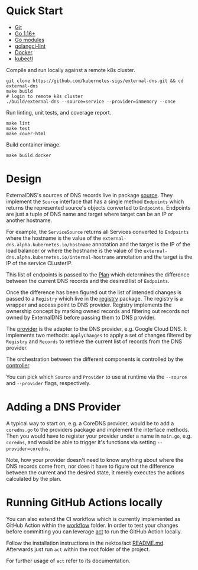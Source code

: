 # Quick Start

- [Git](https://git-scm.com/downloads)
- [Go 1.16+](https://golang.org/dl/)
- [Go modules](https://github.com/golang/go/wiki/Modules)
- [golangci-lint](https://github.com/golangci/golangci-lint)
- [Docker](https://docs.docker.com/install/)
- [kubectl](https://kubernetes.io/docs/tasks/tools/install-kubectl)

Compile and run locally against a remote k8s cluster.
```shell
git clone https://github.com/kubernetes-sigs/external-dns.git && cd external-dns
make build
# login to remote k8s cluster
./build/external-dns --source=service --provider=inmemory --once
```

Run linting, unit tests, and coverage report.
```shell
make lint
make test
make cover-html
```

Build container image.
```shell
make build.docker
```

# Design

ExternalDNS's sources of DNS records live in package [source](../../source). They implement the `Source` interface that has a single method `Endpoints` which returns the represented source's objects converted to `Endpoints`. Endpoints are just a tuple of DNS name and target where target can be an IP or another hostname.

For example, the `ServiceSource` returns all Services converted to `Endpoints` where the hostname is the value of the `external-dns.alpha.kubernetes.io/hostname` annotation and the target is the IP of the load balancer or where the hostname is the value of the `external-dns.alpha.kubernetes.io/internal-hostname` annotation and the target is the IP of the service CLusterIP.

This list of endpoints is passed to the [Plan](../../plan) which determines the difference between the current DNS records and the desired list of `Endpoints`.

Once the difference has been figured out the list of intended changes is passed to a `Registry` which live in the [registry](../../registry) package. The registry is a wrapper and access point to DNS provider. Registry implements the ownership concept by marking owned records and filtering out records not owned by ExternalDNS before passing them to DNS provider.

The [provider](../../provider) is the adapter to the DNS provider, e.g. Google Cloud DNS. It implements two methods: `ApplyChanges` to apply a set of changes filtered by `Registry` and `Records` to retrieve the current list of records from the DNS provider.

The orchestration between the different components is controlled by the [controller](../../controller).

You can pick which `Source` and `Provider` to use at runtime via the `--source` and `--provider` flags, respectively.

# Adding a DNS Provider

A typical way to start on, e.g. a CoreDNS provider, would be to add a `coredns.go` to the providers package and implement the interface methods. Then you would have to register your provider under a name in `main.go`, e.g. `coredns`, and would be able to trigger it's functions via setting `--provider=coredns`.

Note, how your provider doesn't need to know anything about where the DNS records come from, nor does it have to figure out the difference between the current and the desired state, it merely executes the actions calculated by the plan.

# Running GitHub Actions locally

You can also extend the CI workflow which is currently implemented as GitHub Action within the [workflow](https://github.com/kubernetes-sigs/external-dns/tree/HEAD/.github/workflows) folder.
In order to test your changes before committing you can leverage [act](https://github.com/nektos/act) to run the GitHub Action locally.

Follow the installation instructions in the nektos/act [README.md](https://github.com/nektos/act/blob/master/README.md).
Afterwards just run `act` within the root folder of the project.

For further usage of `act` refer to its documentation.
